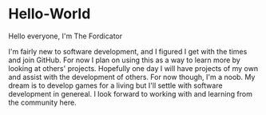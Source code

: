 # Hello-World

Hello everyone, I'm The Fordicator

  I'm fairly new to software development, and I figured I get with the times and join GitHub. For now I plan on using this as a way to learn more by looking at others' projects. Hopefully one day I will have projects of my own and assist with the development of others. For now though, I'm a noob. My dream is to develop games for a living but I'll settle with software development in genereal. I look forward to working with and learning from the community here.
